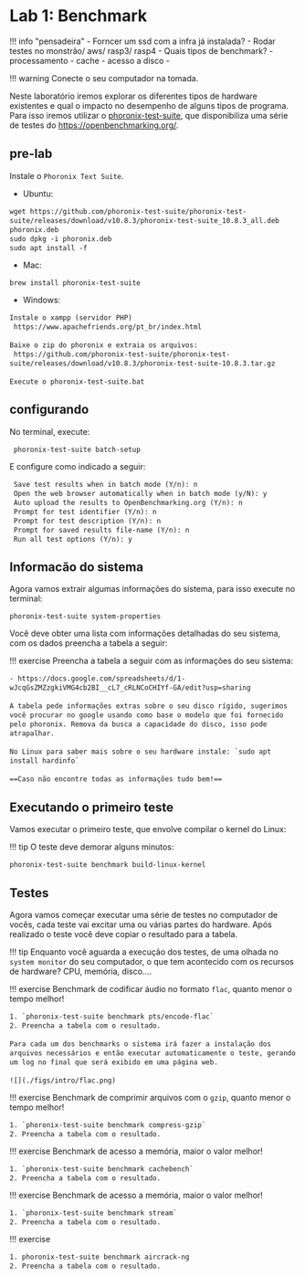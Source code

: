 # Lab 1: Benchmark

!!! info "pensadeira"
    - Forncer um ssd com a infra já instalada?
    - Rodar testes no monstrão/ aws/ rasp3/ rasp4
    - Quais tipos de benchmark?
        - processamento
        - cache
        - acesso a disco
        - 

!!! warning
    Conecte o seu computador na tomada.

Neste laboratório iremos explorar os diferentes tipos de hardware existentes e qual o impacto no desempenho de alguns tipos de programa. Para isso iremos utilizar o [phoronix-test-suite](https://www.phoronix-test-suite.com/), que disponibiliza uma série de testes do https://openbenchmarking.org/.

## pre-lab

Instale o `Phoronix Text Suite`.

- Ubuntu: 

```
wget https://github.com/phoronix-test-suite/phoronix-test-suite/releases/download/v10.8.3/phoronix-test-suite_10.8.3_all.deb phoronix.deb
sudo dpkg -i phoronix.deb
sudo apt install -f
```

- Mac: 

```
brew install phoronix-test-suite
```

- Windows:

```
Instale o xampp (servidor PHP)
 https://www.apachefriends.org/pt_br/index.html

Baixe o zip do phoronix e extraia os arquivos:
 https://github.com/phoronix-test-suite/phoronix-test-suite/releases/download/v10.8.3/phoronix-test-suite-10.8.3.tar.gz
 
Execute o phoronix-test-suite.bat
```

## configurando

No terminal, execute:

```
 phoronix-test-suite batch-setup
```

E configure como indicado a seguir:

```
 Save test results when in batch mode (Y/n): n
 Open the web browser automatically when in batch mode (y/N): y
 Auto upload the results to OpenBenchmarking.org (Y/n): n
 Prompt for test identifier (Y/n): n
 Prompt for test description (Y/n): n
 Prompt for saved results file-name (Y/n): n
 Run all test options (Y/n): y
```

## Informacão do sistema

Agora vamos extrair algumas informações do sistema, para isso execute no terminal:

```
phoronix-test-suite system-properties
```

Você deve obter uma lista com informações detalhadas do seu sistema, com os dados preencha a tabela a seguir:

!!! exercise 
    Preencha a tabela a seguir com as informações do seu sistema:
    
    - https://docs.google.com/spreadsheets/d/1-wJcqGsZMZzgkiVMG4cb2BI__cL7_cRLNCoCHIYf-GA/edit?usp=sharing

    A tabela pede informações extras sobre o seu disco rígido, sugerimos você procurar no google usando como base o modelo que foi fornecido pelo phoronix. Remova da busca a capacidade do disco, isso pode atrapalhar.
    
    No Linux para saber mais sobre o seu hardware instale: `sudo apt install hardinfo`
    
    ==Caso não encontre todas as informações tudo bem!==
 
## Executando o primeiro teste

Vamos executar o primeiro teste, que envolve compilar o kernel do Linux:

!!! tip
    O teste deve demorar alguns minutos:

```
phoronix-test-suite benchmark build-linux-kernel
```

## Testes

Agora vamos começar executar uma série de testes no computador de vocês, cada teste vai excitar uma ou várias partes do hardware. Após realizado o teste você deve copiar o resultado para a tabela.

!!! tip
    Enquanto você aguarda a execução dos testes, de uma olhada no `system monitor` do seu computador, o que tem acontecido com os recursos de hardware? CPU, memória, disco....

!!! exercise
    Benchmark de codificar áudio no formato `flac`, quanto menor o tempo melhor!
    
    1. `phoronix-test-suite benchmark pts/encode-flac`
    2. Preencha a tabela com o resultado.

    Para cada um dos benchmarks o sistema irá fazer a instalação dos arquivos necessários e então executar automaticamente o teste, gerando um log no final que será exibido em uma página web.
    
    ![](./figs/intro/flac.png)

!!! exercise
    Benchmark de comprimir arquivos com o `gzip`, quanto menor o tempo melhor!
    
    1. `phoronix-test-suite benchmark compress-gzip`
    2. Preencha a tabela com o resultado.

<!-- 
!!! progress
    Só avance após a discussão dos resultados em sala.
  -->
  
!!! exercise
    Benchmark de acesso a memória, maior o valor melhor!
    
    1. `phoronix-test-suite benchmark cachebench`
    2. Preencha a tabela com o resultado.

!!! exercise
    Benchmark de acesso a memória, maior o valor melhor!
    
    1. `phoronix-test-suite benchmark stream`
    2. Preencha a tabela com o resultado.

!!! exercise

    1. phoronix-test-suite benchmark aircrack-ng
    2. Preencha a tabela com o resultado.
